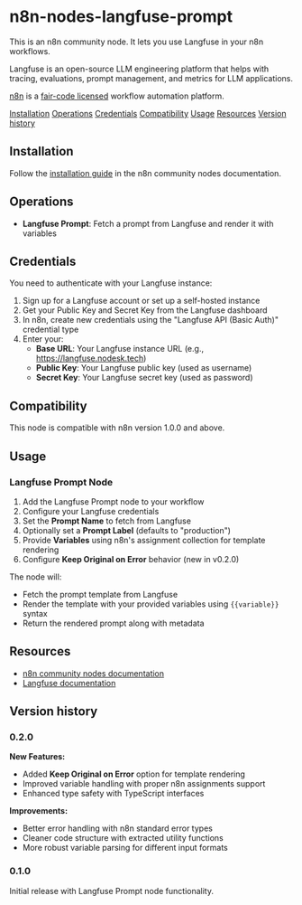 # n8n-nodes-langfuse-prompt

This is an n8n community node. It lets you use Langfuse in your n8n workflows.

Langfuse is an open-source LLM engineering platform that helps with tracing, evaluations, prompt management, and metrics for LLM applications.

[n8n](https://n8n.io/) is a [fair-code licensed](https://docs.n8n.io/reference/license/) workflow automation platform.

[Installation](#installation)
[Operations](#operations)
[Credentials](#credentials)
[Compatibility](#compatibility)
[Usage](#usage)
[Resources](#resources)
[Version history](#version-history)

## Installation

Follow the [installation guide](https://docs.n8n.io/integrations/community-nodes/installation/) in the n8n community nodes documentation.

## Operations

- **Langfuse Prompt**: Fetch a prompt from Langfuse and render it with variables

## Credentials

You need to authenticate with your Langfuse instance:

1. Sign up for a Langfuse account or set up a self-hosted instance
2. Get your Public Key and Secret Key from the Langfuse dashboard
3. In n8n, create new credentials using the "Langfuse API (Basic Auth)" credential type
4. Enter your:
   - **Base URL**: Your Langfuse instance URL (e.g., https://langfuse.nodesk.tech)
   - **Public Key**: Your Langfuse public key (used as username)
   - **Secret Key**: Your Langfuse secret key (used as password)

## Compatibility

This node is compatible with n8n version 1.0.0 and above.

## Usage

### Langfuse Prompt Node

1. Add the Langfuse Prompt node to your workflow
2. Configure your Langfuse credentials
3. Set the **Prompt Name** to fetch from Langfuse
4. Optionally set a **Prompt Label** (defaults to "production")
5. Provide **Variables** using n8n's assignment collection for template rendering
6. Configure **Keep Original on Error** behavior (new in v0.2.0)

The node will:
- Fetch the prompt template from Langfuse
- Render the template with your provided variables using `{{variable}}` syntax
- Return the rendered prompt along with metadata

## Resources

* [n8n community nodes documentation](https://docs.n8n.io/integrations/#community-nodes)
* [Langfuse documentation](https://langfuse.com/docs)

## Version history

### 0.2.0

**New Features:**
- Added **Keep Original on Error** option for template rendering
- Improved variable handling with proper n8n assignments support
- Enhanced type safety with TypeScript interfaces

**Improvements:**
- Better error handling with n8n standard error types
- Cleaner code structure with extracted utility functions
- More robust variable parsing for different input formats

### 0.1.0

Initial release with Langfuse Prompt node functionality.
